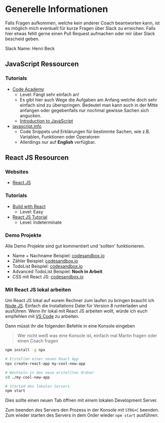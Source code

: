 # Generelle Informationen

Falls Fragen aufkommen, welche kein anderer Coach beantworten kann, ist es möglich mich eventuell für kurze Fragen über Slack zu erreichen. Falls hier etwas fehlt gerne einen Pull Request aufmachen oder mir über Slack bescheid geben.

Slack Name: Henri Beck

## JavaScript Ressourcen

### Tutorials
 - [Code Academy](codeacademy.com)
   - Level: Fängt sehr einfach an!
   - Es gibt hier auch Wege die Aufgaben am Anfang welche doch sehr einfach sind zu überspringen. Bedeutet man kann auch in der Mitte anfangen oder gegebenfalls nur nochmal gewisse Sachen sich angucken.
   - [Introduction to JavaScript](https://www.codecademy.com/learn/introduction-to-javascript)
 - [javascript.info](https://javascript.info/)
   - Code Snippets und Erklärungen für bestimmte Sachen, wie z.B. Variablen, Funktionen oder Operatoren
   - Allerdings nur auf **English** verfügbar.

## React JS Resourcen

### Websites
 - [React JS](https://reactjs.org/docs/hello-world.html)
 
### Tutorials
 - [Build with React](http://buildwithreact.com/tutorial)
   - Level: Easy
 - [React JS Tutorial](https://reactjs.org/tutorial/tutorial.html)
   - Level: Indeterminate

### Demo Projekte
Alle Demo Projekte sind gut kommentiert und 'sollten' funktionieren.

 - Name + Nachname Beispiel: [codesandbox.io](https://codesandbox.io/s/pp9rqxy86m)
 - Zähler Beispiel: [codesandbox.io](https://codesandbox.io/s/l5rl2q53x9)
 - TodoList Beispiel: [codesandbox.io](https://codesandbox.io/s/wooolxx9rl)
 - Advanced TodoList Beispiel: **Noch in Arbeit**
 - CSS mit React JS: [codesandbox.io](https://codesandbox.io/s/qqlqnjm5j6)

### Mit React JS lokal arbeiten

Um React JS lokal auf eurem Rechner zum laufen zu bringen braucht ich [Node JS](https://nodejs.org/de/).
Einfach die Installations Datei für Version 8 runterladen und ausführen.
Wenn ihr lokal mit React JS arbeiten wollt, würde ich euch empfehlen mit [VS Code](https://code.visualstudio.com/) zu arbeiten.

Dann müsst ihr die folgenden Befehle in eine Konsole eingeben
> Wer nicht weiß was eine Konsole ist, einfach mal Martin fragen oder einen Coach fragen

```sh
npm install -g npx

# Erstellen einer neuen React App
npx create-react-app my-cool-new-app

# Wechseln in den neue erstellten Ordner
cd ./my-cool-new-app

# Started des lokalen Servers
npm start
```

Dies sollte einen neuen Tab öffnen mit einem lokalen Development Server.

Zum beenden des Servers den Prozess in der Konsole mit `STRG+C` beenden.
Zum wieder starten des Servers in dem Order wieder `npm start` ausführen.
